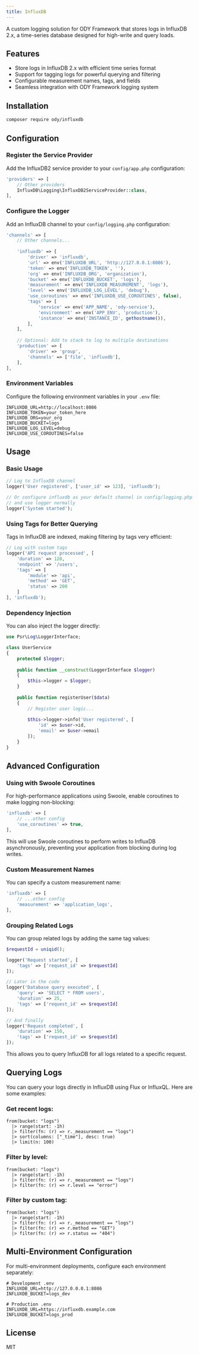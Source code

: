 ```yaml
---
title: InfluxDB
---
```


A custom logging solution for ODY Framework that stores logs in InfluxDB 2.x, a time-series database designed for
high-write and query loads.

## Features

- Store logs in InfluxDB 2.x with efficient time series format
- Support for tagging logs for powerful querying and filtering
- Configurable measurement names, tags, and fields
- Seamless integration with ODY Framework logging system

## Installation

```bash
composer require ody/influxdb
```

## Configuration

### Register the Service Provider

Add the InfluxDB2 service provider to your `config/app.php` configuration:

```php
'providers' => [
    // Other providers
    InfluxDB\Logging\InfluxDB2ServiceProvider::class,
],
```

### Configure the Logger

Add an InfluxDB channel to your `config/logging.php` configuration:

```php
'channels' => [
    // Other channels...
    
    'influxdb' => [
        'driver' => 'influxdb',
        'url' => env('INFLUXDB_URL', 'http://127.0.0.1:8086'),
        'token' => env('INFLUXDB_TOKEN', ''),
        'org' => env('INFLUXDB_ORG', 'organization'),
        'bucket' => env('INFLUXDB_BUCKET', 'logs'),
        'measurement' => env('INFLUXDB_MEASUREMENT', 'logs'),
        'level' => env('INFLUXDB_LOG_LEVEL', 'debug'),
        'use_coroutines' => env('INFLUXDB_USE_COROUTINES', false),
        'tags' => [
            'service' => env('APP_NAME', 'ody-service'),
            'environment' => env('APP_ENV', 'production'),
            'instance' => env('INSTANCE_ID', gethostname()),
        ],
    ],
    
    // Optional: Add to stack to log to multiple destinations
    'production' => [
        'driver' => 'group',
        'channels' => ['file', 'influxdb'],
    ],
],
```

### Environment Variables

Configure the following environment variables in your `.env` file:

```
INFLUXDB_URL=http://localhost:8086
INFLUXDB_TOKEN=your_token_here
INFLUXDB_ORG=your_org
INFLUXDB_BUCKET=logs
INFLUXDB_LOG_LEVEL=debug
INFLUXDB_USE_COROUTINES=false
```

## Usage

### Basic Usage

```php
// Log to InfluxDB channel
logger('User registered', ['user_id' => 123], 'influxdb');

// Or configure influxdb as your default channel in config/logging.php
// and use logger normally
logger('System started');
```

### Using Tags for Better Querying

Tags in InfluxDB are indexed, making filtering by tags very efficient:

```php
// Log with custom tags
logger('API request processed', [
    'duration' => 120,
    'endpoint' => '/users',
    'tags' => [
        'module' => 'api',
        'method' => 'GET',
        'status' => 200
    ]
], 'influxdb');
```

### Dependency Injection

You can also inject the logger directly:

```php
use Psr\Log\LoggerInterface;

class UserService
{
    protected $logger;
    
    public function __construct(LoggerInterface $logger)
    {
        $this->logger = $logger;
    }
    
    public function registerUser($data)
    {
        // Register user logic...
        
        $this->logger->info('User registered', [
            'id' => $user->id,
            'email' => $user->email
        ]);
    }
}
```

## Advanced Configuration

### Using with Swoole Coroutines

For high-performance applications using Swoole, enable coroutines to make logging non-blocking:

```php
'influxdb' => [
    // ...other config
    'use_coroutines' => true,
],
```

This will use Swoole coroutines to perform writes to InfluxDB asynchronously, preventing your application from blocking
during log writes.

### Custom Measurement Names

You can specify a custom measurement name:

```php
'influxdb' => [
    // ...other config
    'measurement' => 'application_logs',
],
```

### Grouping Related Logs

You can group related logs by adding the same tag values:

```php
$requestId = uniqid();

logger('Request started', [
    'tags' => ['request_id' => $requestId]
]);

// Later in the code
logger('Database query executed', [
    'query' => 'SELECT * FROM users',
    'duration' => 25,
    'tags' => ['request_id' => $requestId]
]);

// And finally
logger('Request completed', [
    'duration' => 150,
    'tags' => ['request_id' => $requestId]
]);
```

This allows you to query InfluxDB for all logs related to a specific request.

## Querying Logs

You can query your logs directly in InfluxDB using Flux or InfluxQL. Here are some examples:

### Get recent logs:

```flux
from(bucket: "logs")
  |> range(start: -1h)
  |> filter(fn: (r) => r._measurement == "logs")
  |> sort(columns: ["_time"], desc: true)
  |> limit(n: 100)
```

### Filter by level:

```flux
from(bucket: "logs")
  |> range(start: -1h)
  |> filter(fn: (r) => r._measurement == "logs")
  |> filter(fn: (r) => r.level == "error")
```

### Filter by custom tag:

```flux
from(bucket: "logs")
  |> range(start: -1h)
  |> filter(fn: (r) => r._measurement == "logs")
  |> filter(fn: (r) => r.method == "GET")
  |> filter(fn: (r) => r.status == "404")
```

## Multi-Environment Configuration

For multi-environment deployments, configure each environment separately:

```
# Development .env
INFLUXDB_URL=http://127.0.0.0.1:8086
INFLUXDB_BUCKET=logs_dev

# Production .env
INFLUXDB_URL=https://influxdb.example.com
INFLUXDB_BUCKET=logs_prod
```

## License

MIT